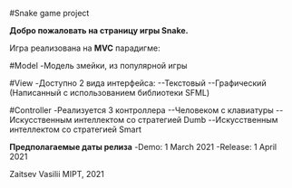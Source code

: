 #Snake game project

**Добро пожаловать на страницу игры Snake.**

Игра реализована на **MVC** парадигме:

#Model
-Модель змейки, из популярной игры

#View
-Доступно 2 вида интерфейса:
--Текстовый
--Графический (Написанный с использованием библиотеки SFML)

#Controller
-Реализуется 3 контроллера
--Человеком с клавиатуры
--Искусственным интеллектом со стратегией Dumb
--Искусственным интеллектом со стратегией Smart


**Предполагаемые даты релиза**
-Demo: 1 March 2021
-Release: 1 April 2021






Zaitsev Vasilii
MIPT, 2021
